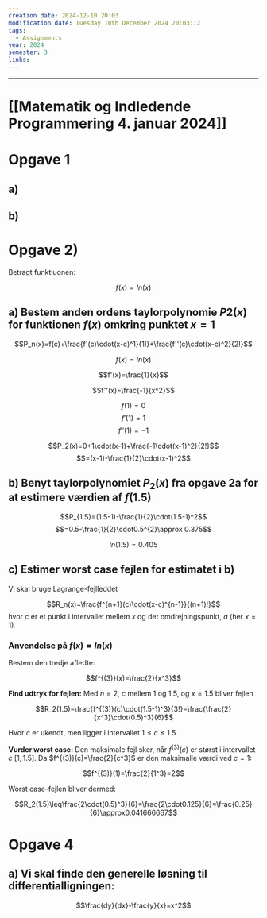 ```yaml
---
creation date: 2024-12-10 20:03
modification date: Tuesday 10th December 2024 20:03:12
tags:
  - Assignments
year: 2024
semester: 3
links:
---
```


---
# [[Matematik og Indledende Programmering 4. januar 2024]]



# Opgave 1


## a)


## b)



# Opgave 2)

Betragt funktiuonen:

$$f(x)=ln(x)$$


## a) Bestem anden ordens taylorpolynomie $P2(x)$ for funktionen $f(x)$ omkring punktet $x=1$



$$P_n(x)=f(c)+\frac{f'(c)\cdot(x-c)^1}{1!}+\frac{f''(c)\cdot(x-c)^2}{2!}$$




$$f(x)=ln(x)$$

$$f'(x)=\frac{1}{x}$$


$$f''(x)=\frac{-1}{x^2}$$


$$f(1)=0$$
$$f'(1)=1$$
$$f''(1)=-1$$



$$P_2(x)=0+1\cdot(x-1)+\frac{-1\cdot(x-1)^2}{2!}$$
$$=(x-1)-\frac{1}{2}\cdot(x-1)^2$$

## b) Benyt taylorpolynomiet $P_2(x)$ fra opgave 2a for at estimere værdien af $f(1.5)$


$$P_{1.5}=(1.5-1)-\frac{1}{2}\cdot(1.5-1)^2$$
$$=0.5-\frac{1}{2}\cdot0.5^{2}\approx 0.375$$


$$ln(1.5)=0.405$$


## c) Estimer worst case fejlen for estimatet i b)

Vi skal bruge Lagrange-fejlleddet


$$R_n(x)=\frac{f^{n+1}(c)\cdot(x-c)^{n-1}}{(n+1)!}$$
hvor $c$ er et punkt i intervallet mellem $x$ og det omdrejningspunkt, $a$  (her $x=1$).


### Anvendelse på $f(x)=ln⁡(x)$


Bestem den tredje afledte:


$$f^{(3)}(x)=\frac{2}{x^3}$$

**Find udtryk for fejlen:** Med $n=2$, $c$ mellem $1$ og $1.5$, og $x=1.5$ bliver fejlen

$$R_2(1.5)=\frac{f^{(3)}(c)\cdot(1.5-1)^3}{3!}=\frac{\frac{2}{x^3}\cdot(0.5)^3}{6}$$

Hvor $c$ er ukendt, men ligger i intervallet $1\leq c \leq 1.5$


**Vurder worst case:** Den maksimale fejl sker, når $f^{(3)}(c)$ er størst i intervallet $c$ $[1,1.5]$. Da $f^{(3)}(c)=\frac{2}{c^3}$ er den maksimalle værdi ved $c=1$:

$$f^{(3)}(1)=\frac{2}{1^3}=2$$

Worst case-fejlen bliver dermed:

$$R_2(1.5)\leq\frac{2\cdot(0.5)^3}{6}=\frac{2\cdot0.125}{6}=\frac{0.25}{6}\approx0.041666667$$


# Opgave 4


## a) Vi skal finde den generelle løsning til differentialligningen:

$$\frac{dy}{dx}-\frac{y}{x}=x^2$$

